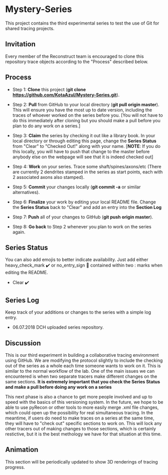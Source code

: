 # Mystery-Series
This project contains the third experimental series to test the use of Git for shared tracing projects.

## Invitation
Every member of the Reconstruct team is encouraged to clone this repository trace objects according to the "Process" described below.

## Process

* Step 1: **Clone** this project (**git clone https://github.com/KotaAzul/Mystery-Series.git**).

* Step 2: **Pull** from GitHub to your local directory (**git pull origin master**). This will ensure you have the most up to date version, including the traces of whoever worked on the series before you. [You will not have to do this immediately after cloning but you should make a pull before you plan to do any work on a series.]

* Step 3: **Claim** the series by checking it out like a library book. In your local directory or through editing this page, change the **Series Status** from "Clear" to "Checked Out!" along with your name. [**NOTE**: If you do this locally, you will have to push that change to the master before anybody else on the webpage will see that it is indeed checked out]

* Step 4: **Work** on your series. Trace some shaft/spines/axons/etc (There are currently 2 dendrites stamped in the series as start points, each with 2 associated axons also stamped).

* Step 5: **Commit** your changes locally (**git commit -a** or similar alternatives). 

* Step 6: **Finalize** your work by editing your local README file. Change the **Series Status** back to "Clear" and add an entry into the **Section Log**

* Step 7: **Push** all of your changes to GitHub (**git push origin master**).

* Step 8: **Go back** to Step 2 whenever you plan to work on the series again.

## Series Status
You can also add emojis to better indicate availability. Just add either heavy_check_mark :heavy_check_mark: or no_entry_sign :no_entry_sign: contained within two : marks when editing the README.  

* Clear :heavy_check_mark:

## Series Log
Keep track of your additions or changes to the series with a simple log entry.

* 06.07.2018 DCH uploaded series repository.


## Discussion

This is our third experiment in building a collaborative tracing environment using GitHub. We are modifying the protocol slightly to include the checking out of the series as a whole each time someone wants to work on it. This is similar to the normal workflow of the lab. One of the main issues we can encountered is when two separate tracers make different changes on the same sections. **It is extremely important that you check the Series Status and make a pull before doing any work on a series** 

This next phase is also a chance to get more people involved and up to speed with the basics of this versioning system. In the future, we hope to be able to use pyRecon or other tools to more easily merge .xml file changes, which could open up the possibility for real simultaneous tracing. In the meantime, if users do need to make traces on a series at the same time, they will have to "check out" specific sections to work on. This will lock any other tracers out of making changes to those sections, which is certainly restictive, but it is the best methology we have for that situation at this time. 


## Animation
This section will be periodically updated to show 3D renderings of tracing progress.
